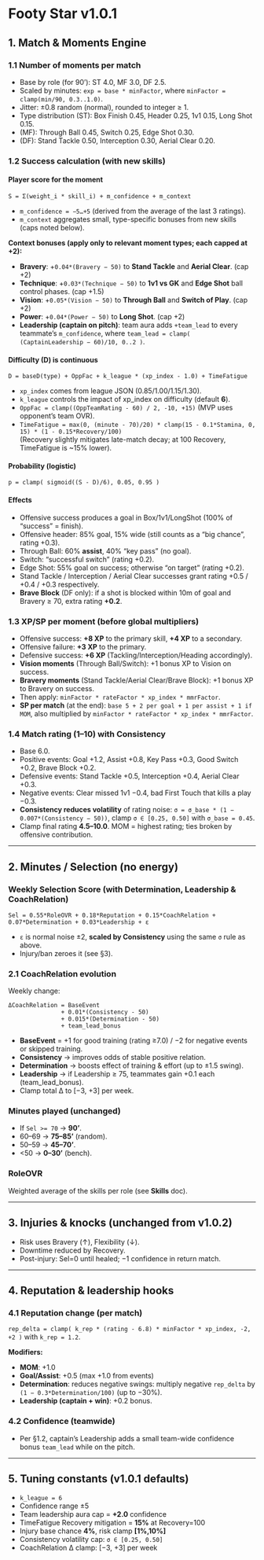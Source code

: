 # Footy Star v1.0.1
## 1. Match & Moments Engine

### 1.1 Number of moments per match
- Base by role (for 90’): ST 4.0, MF 3.0, DF 2.5.  
- Scaled by minutes: `exp = base * minFactor`, where `minFactor = clamp(min/90, 0.3..1.0)`.  
- Jitter: ±0.8 random (normal), rounded to integer ≥ 1.  
- Type distribution (ST): Box Finish 0.45, Header 0.25, 1v1 0.15, Long Shot 0.15.  
- (MF): Through Ball 0.45, Switch 0.25, Edge Shot 0.30.  
- (DF): Stand Tackle 0.50, Interception 0.30, Aerial Clear 0.20.

### 1.2 Success calculation (with new skills)

#### Player score for the moment
`S = Σ(weight_i * skill_i) + m_confidence + m_context`  

- `m_confidence = −5…+5` (derived from the average of the last 3 ratings).  
- `m_context` aggregates small, type-specific bonuses from new skills (caps noted below).  

**Context bonuses (apply only to relevant moment types; each capped at +2):**
- **Bravery**: +`0.04*(Bravery − 50)` to **Stand Tackle** and **Aerial Clear**. (cap +2)  
- **Technique**: +`0.03*(Technique − 50)` to **1v1 vs GK** and **Edge Shot** ball control phases. (cap +1.5)  
- **Vision**: +`0.05*(Vision − 50)` to **Through Ball** and **Switch of Play**. (cap +2)  
- **Power**: +`0.04*(Power − 50)` to **Long Shot**. (cap +2)  
- **Leadership (captain on pitch)**: team aura adds `+team_lead` to every teammate’s `m_confidence`, where `team_lead = clamp( (CaptainLeadership − 60)/10, 0..2 )`.

#### Difficulty (D) is continuous
`D = baseD(type) + OppFac + k_league * (xp_index - 1.0) + TimeFatigue`  

- `xp_index` comes from league JSON (0.85/1.00/1.15/1.30).  
- `k_league` controls the impact of xp_index on difficulty (default **6**).  
- `OppFac = clamp((OppTeamRating - 60) / 2, -10, +15)` (MVP uses opponent’s team OVR).  
- `TimeFatigue = max(0, (minute - 70)/20) * clamp(15 - 0.1*Stamina, 0, 15) * (1 - 0.15*Recovery/100)`  
  (Recovery slightly mitigates late-match decay; at 100 Recovery, TimeFatigue is ~15% lower).

#### Probability (logistic)
`p = clamp( sigmoid((S - D)/6), 0.05, 0.95 )`

#### Effects
- Offensive success produces a goal in Box/1v1/LongShot (100% of “success” = finish).  
- Offensive header: 85% goal, 15% wide (still counts as a “big chance”, rating +0.3).  
- Through Ball: 60% **assist**, 40% “key pass” (no goal).  
- Switch: “successful switch” (rating +0.2).  
- Edge Shot: 55% goal on success; otherwise “on target” (rating +0.2).  
- Stand Tackle / Interception / Aerial Clear successes grant rating +0.5 / +0.4 / +0.3 respectively.  
- **Brave Block** (DF only): if a shot is blocked within 10m of goal and Bravery ≥ 70, extra rating **+0.2**.

### 1.3 XP/SP per moment (before global multipliers)
- Offensive success: **+8 XP** to the primary skill, **+4 XP** to a secondary.  
- Offensive failure: **+3 XP** to the primary.  
- Defensive success: **+6 XP** (Tackling/Interception/Heading accordingly).  
- **Vision moments** (Through Ball/Switch): +1 bonus XP to Vision on success.  
- **Bravery moments** (Stand Tackle/Aerial Clear/Brave Block): +1 bonus XP to Bravery on success.  
- Then apply: `minFactor * rateFactor * xp_index * mmrFactor`.  
- **SP per match** (at the end): `base 5 + 2 per goal + 1 per assist + 1 if MOM`, also multiplied by `minFactor * rateFactor * xp_index * mmrFactor`.

### 1.4 Match rating (1–10) with Consistency
- Base 6.0.  
- Positive events: Goal +1.2, Assist +0.8, Key Pass +0.3, Good Switch +0.2, Brave Block +0.2.  
- Defensive events: Stand Tackle +0.5, Interception +0.4, Aerial Clear +0.3.  
- Negative events: Clear missed 1v1 −0.4, bad First Touch that kills a play −0.3.  
- **Consistency reduces volatility** of rating noise: `σ = σ_base * (1 − 0.007*(Consistency − 50))`, clamp `σ ∈ [0.25, 0.50]` with `σ_base = 0.45`.  
- Clamp final rating **4.5–10.0**. MOM = highest rating; ties broken by offensive contribution.

---

## 2. Minutes / Selection (no energy)

### Weekly Selection Score (with Determination, Leadership & CoachRelation)
`Sel = 0.55*RoleOVR + 0.18*Reputation + 0.15*CoachRelation + 0.07*Determination + 0.03*Leadership + ε`

- `ε` is normal noise ±2, **scaled by Consistency** using the same `σ` rule as above.  
- Injury/ban zeroes it (see §3).

### 2.1 CoachRelation evolution
Weekly change:  
```
ΔCoachRelation = BaseEvent
               + 0.01*(Consistency - 50)
               + 0.015*(Determination - 50)
               + team_lead_bonus
```
- **BaseEvent** = +1 for good training (rating ≥7.0) / −2 for negative events or skipped training.  
- **Consistency** → improves odds of stable positive relation.  
- **Determination** → boosts effect of training & effort (up to ±1.5 swing).  
- **Leadership** → if Leadership ≥ 75, teammates gain +0.1 each (team_lead_bonus).  
- Clamp total Δ to [−3, +3] per week.

### Minutes played (unchanged)
- If `Sel >= 70` -> **90’**.  
- 60–69 -> **75–85’** (random).  
- 50–59 -> **45–70’**.  
- <50 -> **0–30’** (bench).

### RoleOVR
Weighted average of the skills per role (see **Skills** doc).

---

## 3. Injuries & knocks (unchanged from v1.0.2)
- Risk uses Bravery (↑), Flexibility (↓).  
- Downtime reduced by Recovery.  
- Post-injury: Sel=0 until healed; −1 confidence in return match.

---

## 4. Reputation & leadership hooks

### 4.1 Reputation change (per match)
`rep_delta = clamp( k_rep * (rating - 6.8) * minFactor * xp_index, -2, +2 )` with `k_rep = 1.2`.

**Modifiers:**
- **MOM**: +1.0  
- **Goal/Assist**: +0.5 (max +1.0 from events)  
- **Determination**: reduces negative swings: multiply negative `rep_delta` by `(1 − 0.3*Determination/100)` (up to −30%).  
- **Leadership (captain + win)**: +0.2 bonus.  

### 4.2 Confidence (teamwide)
- Per §1.2, captain’s Leadership adds a small team-wide confidence bonus `team_lead` while on the pitch.

---

## 5. Tuning constants (v1.0.1 defaults)
- `k_league = 6`  
- Confidence range ±5  
- Team leadership aura cap = **+2.0** confidence  
- TimeFatigue Recovery mitigation = **15%** at Recovery=100  
- Injury base chance **4%**, risk clamp **[1%,10%]**  
- Consistency volatility cap: `σ ∈ [0.25, 0.50]`  
- CoachRelation Δ clamp: [−3, +3] per week  
